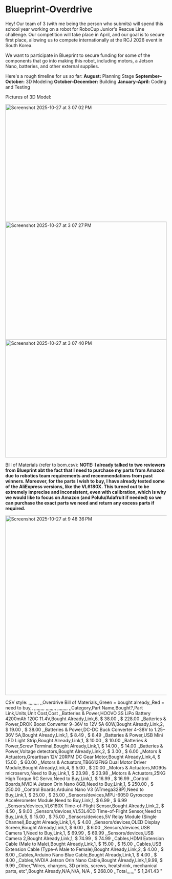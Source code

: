 # Blueprint-Overdrive

Hey! Our team of 3 (with me being the person who submits) will spend this school year working on a robot for RoboCup Junior's Rescue Line challenge. Our competition will take place in April, and our goal is to secure first place, allowing us to compete internationally at the RCJ 2026 event in South Korea.

We want to participate in Blueprint to secure funding for some of the components that go into making this robot, including motors, a Jetson Nano, batteries, and other external supplies.

Here's a rough timeline for us so far:
**August:** Planning Stage
**September–October:** 3D Modeling
**October–December:** Building
**January–April:** Coding and Testing





Pictures of 3D Model:


<img width="535" height="368" alt="Screenshot 2025-10-27 at 3 07 02 PM" src="https://github.com/user-attachments/assets/ca8dc2f1-a8a2-4d18-9ffc-c030ba8af144" />
<img width="504" height="368" alt="Screenshot 2025-10-27 at 3 07 27 PM" src="https://github.com/user-attachments/assets/7fdedc08-5a18-4657-9bc5-da9c1ceba4ac" />
<img width="504" height="368" alt="Screenshot 2025-10-27 at 3 07 40 PM" src="https://github.com/user-attachments/assets/860bc3d2-b84f-4d2d-96dc-f955df1290b1" />





Bill of Materials (refer to bom.csv):
**NOTE: I already talked to two reviewers from Blueprint abt the fact that I need to purchase my parts from Amazon due to robotics team requirements and recommendations from past winners. Moreover, for the parts I wish to buy, I have already tested some of the AliExpress versions, like the VL6180X. This turned out to be extremely imprecise and inconsistent, even with calibration, which is why we would like to focus on Amazon (and Polulu/Adafruit if needed) so we can purchase the exact parts we need and return any excess parts if required.**

<img width="558" height="561" alt="Screenshot 2025-10-27 at 9 48 36 PM" src="https://github.com/user-attachments/assets/a2c2d43e-e908-4ab8-913a-ab20b94aa110" />






CSV style:
,,,,,,,,
,,Overdrive Bill of Materials,,Green = bought already,,Red = need to buy,,
,,,,,,,,
,,,,,,,,
,,,,,,,,
,,Category,Part Name,Bought?,Part Link,Units,Unit Cost,Cost
,,Batteries & Power,HOOVO 3S LiPo Battery 4200mAh 120C 11.4V,Bought Already,Link,6, $ 38.00 , $ 228.00 
,,Batteries & Power,DROK Boost Converter 9–36V to 12V 5A 60W,Bought Already,Link,2, $ 19.00 , $ 38.00 
,,Batteries & Power,DC-DC Buck Converter 4–38V to 1.25–36V 5A,Bought Already,Link,1, $ 8.49 , $ 8.49 
,,Batteries & Power,USB Mini LED Light Strip,Bought Already,Link,1, $ 10.00 , $ 10.00 
,,Batteries & Power,Screw Terminal,Bought Already,Link,1, $ 14.00 , $ 14.00 
,,Batteries & Power,Voltage detectors,Bought Already,Link,2, $ 3.00 , $ 6.00 
,,Motors & Actuators,Greartisan 12V 20RPM DC Gear Motor,Bought Already,Link,4, $ 15.00 , $ 60.00 
,,Motors & Actuators,TB6612FNG Dual Motor Driver Module,Bought Already,Link,4, $ 5.00 , $ 20.00 
,,Motors & Actuators,MG90s microservo,Need to Buy,Link,1, $ 23.98 , $ 23.98 
,,Motors & Actuators,25KG High Torque RC Servo,Need to Buy,Link,1, $ 16.99 , $ 16.99 
,,Control Boards,NVIDIA Jetson Orin Nano 8GB,Need to Buy,Link,1, $ 250.00 , $ 250.00 
,,Control Boards,Arduino Nano V3 (ATmega328P),Need to Buy,Link,1, $ 25.00 , $ 25.00 
,,Sensors/devices,MPU-6050 Gyroscope Accelerometer Module,Need to Buy,Link,1, $ 6.99 , $ 6.99 
,,Sensors/devices,VL6180X Time-of-Flight Sensor,Bought Already,Link,2, $ 4.50 , $ 9.00 
,,Sensors/devices,VL53L4CD Time-of-Flight Sensor,Need to Buy,Link,5, $ 15.00 , $ 75.00 
,,Sensors/devices,5V Relay Module (Single Channel),Bought Already,Link,1,4, $ 4.00 
,,Sensors/devices,OLED Display Screen,Bought Already,Link,1, $ 6.00 , $ 6.00 
,,Sensors/devices,USB Camera 1,Need to Buy,Link,1, $ 69.99 , $ 69.99 
,,Sensors/devices,USB Camera 2,Bought Already,Link,1, $ 74.99 , $ 74.99 
,,Cables,HDMI Extension Cable (Male to Male),Bought Already,Link,1, $ 15.00 , $ 15.00 
,,Cables,USB Extension Cable (Type-A Male to Female),Bought Already,Link,2, $ 4.00 , $ 8.00 
,,Cables,Arduino Nano Blue Cable,Bought Already,Link,1, $ 4.00 , $ 4.00 
,,Cables,NVDIA Jetson Orin Nano Cable,Bought Already,Link,1,9.99, $ 9.99 
,,Other,"Wires, chargers, 3D prints, screws, heatshrink, mechanical parts, etc",Bought Already,N/A,N/A, N/A , $ 268.00 
,,Total,,,,,," $ 1,241.43 "
